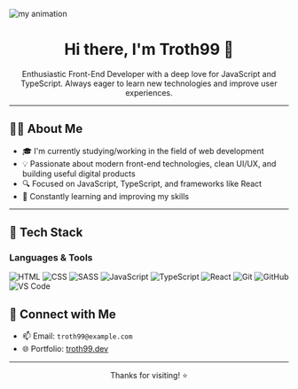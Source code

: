 ![my animation](assets/animation.gif)
<h1 align="center">Hi there, I'm Troth99 👋</h1>

<p align="center">
  Enthusiastic Front-End Developer with a deep love for JavaScript and TypeScript. Always eager to learn new technologies and improve user experiences.
</p>

---

## 🧑‍💻 About Me

- 🎓 I'm currently studying/working in the field of web development
- 💡 Passionate about modern front-end technologies, clean UI/UX, and building useful digital products
- 🔍 Focused on JavaScript, TypeScript, and frameworks like React
- 🚀 Constantly learning and improving my skills

---

## 💼 Tech Stack

### Languages & Tools

![HTML](https://img.shields.io/badge/HTML5-E34F26?style=flat&logo=html5&logoColor=white)
![CSS](https://img.shields.io/badge/CSS3-1572B6?style=flat&logo=css3&logoColor=white)
![SASS](https://img.shields.io/badge/SASS-CC6699?style=flat&logo=sass&logoColor=white)
![JavaScript](https://img.shields.io/badge/JavaScript-F7DF1E?style=flat&logo=javascript&logoColor=black)
![TypeScript](https://img.shields.io/badge/TypeScript-007ACC?style=flat&logo=typescript&logoColor=white)
![React](https://img.shields.io/badge/React-20232A?style=flat&logo=react&logoColor=61DAFB)
![Git](https://img.shields.io/badge/Git-F05032?style=flat&logo=git&logoColor=white)
![GitHub](https://img.shields.io/badge/GitHub-181717?style=flat&logo=github&logoColor=white)
![VS Code](https://img.shields.io/badge/VS%20Code-007ACC?style=flat&logo=visual-studio-code&logoColor=white)



## 🔗 Connect with Me

- 📫 Email: `troth99@example.com`
- 🌐 Portfolio: [troth99.dev](https://troth99.dev)

---

<p align="center">
  Thanks for visiting! ⭐️
</p>


<!--
**Troth99/Troth99** is a ✨ _special_ ✨ repository because its `README.md` (this file) appears on your GitHub profile.

Here are some ideas to get you started:

- 🔭 I’m currently working on ...
- 🌱 I’m currently learning ...
- 👯 I’m looking to collaborate on ...
- 🤔 I’m looking for help with ...
- 💬 Ask me about ...
- 📫 How to reach me: ...
- 😄 Pronouns: ...
- ⚡ Fun fact: ...
-->
